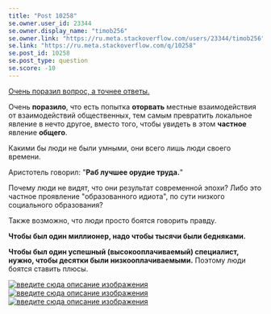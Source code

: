 ```yaml
---
title: "Post 10258"
se.owner.user_id: 23344
se.owner.display_name: "timob256"
se.owner.link: "https://ru.meta.stackoverflow.com/users/23344/timob256"
se.link: "https://ru.meta.stackoverflow.com/q/10258"
se.post_id: 10258
se.post_type: question
se.score: -10
---
```

<p><a href="https://ru.meta.stackoverflow.com/questions/10253/%D0%9D%D0%B5-%D1%81%D0%BE%D0%B2%D1%81%D0%B5%D0%BC-%D0%BF%D1%80%D0%B8%D0%BD%D1%8F%D1%82%D1%8B%D0%B5-%D0%BE%D1%82%D0%B2%D0%B5%D1%82%D1%8B">Очень поразил вопрос, а точнее ответы.</a></p>

<p>Очень <strong>поразило</strong>, что есть попытка <strong>оторвать</strong> местные взаимодействия от взаимодействий общественных, тем самым превратить локальное явление в нечто другое, вместо того, чтобы увидеть в этом <strong>частное</strong> явление <strong>общего</strong>. </p>

<p>Какими бы люди не были умными, они всего лишь люди своего времени.</p>

<p>Аристотель говорил: "<strong>Раб лучшее орудие труда.</strong>"</p>

<p>Почему люди не видят, что они результат современной эпохи? Либо это частное проявление "образованного идиота", по сути низкого социального образования?</p>

<p>Также возможно, что люди просто боятся говорить правду.</p>

<p><strong>Чтобы был один миллионер, надо чтобы тысячи были бедняками.</strong> </p>

<p><strong>Чтобы был один успешный (высокооплачиваемый) специалист, нужно, чтобы десятки были низкооплачиваемыми.</strong> Поэтому люди боятся ставить плюсы.</p>

<p><a href="https://i.stack.imgur.com/iNIDk.png" rel="nofollow noreferrer"><img src="https://i.stack.imgur.com/iNIDk.png" alt="введите сюда описание изображения"></a>
<a href="https://i.stack.imgur.com/ZRqhj.jpg" rel="nofollow noreferrer"><img src="https://i.stack.imgur.com/ZRqhj.jpg" alt="введите сюда описание изображения"></a>
<a href="https://i.stack.imgur.com/UTYHI.jpg" rel="nofollow noreferrer"><img src="https://i.stack.imgur.com/UTYHI.jpg" alt="введите сюда описание изображения"></a></p>
